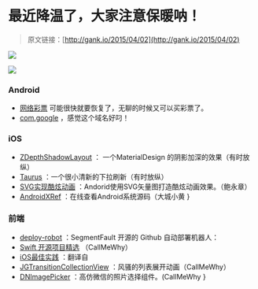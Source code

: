 # 最近降温了，大家注意保暖呐！

> 原文链接：[http://gank.io/2015/04/02](http://gank.io/2015/04/02)

![](http://ww3.sinaimg.cn/large/610dc034gw1eqr2vp3xtcj20m80m8jwd.jpg)

![](http://ww4.sinaimg.cn/large/610dc034gw1eqr2m65rn1j20du07k3yx.jpg)

### Android

* [网络彩票](http://www.cnbeta.com/articles/382331.htm) 可能很快就要恢复了，无聊的时候又可以买彩票了。
* [com.google](https://com.google/) ，感觉这个域名好叼！

### iOS

* [ZDepthShadowLayout](https://github.com/ShogoMizumoto/ZDepthShadowLayout) ： 一个MaterialDesign 的阴影加深的效果（有时放纵）
* [Taurus](https://github.com/Yalantis/Taurus) ：一个很小清新的下拉刷新（有时放纵）
* [SVG实现酷炫动画](http://blog.csdn.net/tianjian4592/article/details/44733123) ：Andorid使用SVG矢量图打造酷炫动画效果。（鲍永章）
* [AndroidXRef](http://androidxref.com/) ：在线查看Android系统源码（大城小黄  }

### 前端

* [deploy-robot](https://github.com/SegmentFault/deploy) ：SegmentFault 开源的 Github 自动部署机器人：&nbsp;
* [Swift 开源项目精选](http://www.cocoachina.com/swift/20150126/11016.html) （CallMeWhy）
* [iOS最佳实践](http://www.jianshu.com/p/b0bf2368fb95) ：翻译自&nbsp;
* [JGTransitionCollectionView](https://github.com/JayGajjar/JGTransitionCollectionView) ：风骚的列表展开动画（CallMeWhy）
* [DNImagePicker](https://github.com/DennisXiaoDing/DNImagePicker) ：高仿微信的照片选择组件。(CallMeWhy }

